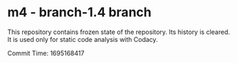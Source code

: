 # m4 - branch-1.4 branch

This repository contains frozen state of the repository.
Its history is cleared. It is used only for static code
analysis with Codacy.

Commit Time: 1695168417